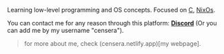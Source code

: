 Learning low-level programming and OS concepts. Focused on [C](https://en.wikipedia.org/wiki/C_(programming_language)), [NixOs](https://en.wikipedia.org/wiki/NixOS).

You can contact me for any reason through this platform:
	**[Discord](https://discord.com/users/1266574427274084413)** (Or you can add me by my username "censera").

> for more about me, check (censera.netlify.app)[my webpage].
